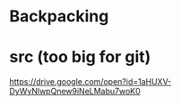 # Backpacking
# src (too big for git)
https://drive.google.com/open?id=1aHUXV-DyWyNlwpQnew9iNeLMabu7woK0

